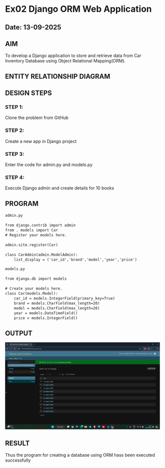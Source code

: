 # Ex02 Django ORM Web Application
## Date: 13-09-2025

## AIM
To develop a Django application to store and retrieve data from Car Inventory Database using Object Relational Mapping(ORM).

## ENTITY RELATIONSHIP DIAGRAM



## DESIGN STEPS

### STEP 1:
Clone the problem from GitHub

### STEP 2:
Create a new app in Django project

### STEP 3:
Enter the code for admin.py and models.py

### STEP 4:
Execute Django admin and create details for 10 books

## PROGRAM
```
admin.py

from django.contrib import admin
from . models import Car
# Register your models here.

admin.site.register(Car)

class CarAdmin(admin.ModelAdmin):
    list_display = ('car_id','brand','model','year','price')
```    
```
models.py

from django.db import models

# Create your models here.
class Car(models.Model):
    car_id = models.IntegerField(primary_key=True)
    brand = models.CharField(max_length=20)
    model = models.CharField(max_length=20)
    year = models.DateTimeField()
    price = models.IntegerField()

```




## OUTPUT

![alt text](image-2.png)


## RESULT
Thus the program for creating a database using ORM hass been executed successfully
